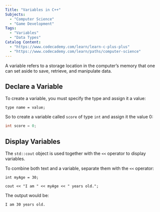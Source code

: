 ```yaml
---
Title: "Variables in C++"
Subjects:
  - "Computer Science"
  - "Game Development"
Tags: 
  - "Variables"
  - "Data Types"
Catalog Content:
  - "https://www.codecademy.com/learn/learn-c-plus-plus"
  - "https://www.codecademy.com/learn/paths/computer-science"
---
```


A variable refers to a storage location in the computer’s memory that one can set aside to save, retrieve, and manipulate data.

## Declare a Variable

To create a variable, you must specify the type and assign it a value:

```pseudo
type name = value;
```

So to create a variable called `score` of type `int` and assign it the value 0:

```cpp
int score = 0;
```

## Display Variables

The `std::cout` object is used together with the `<<` operator to display variables.

To combine both text and a variable, separate them with the `<<` operator:

```codebyte/cpp
int myAge = 30;

cout << "I am " << myAge << " years old.";
```

The output would be:

```bash
I am 30 years old.
```